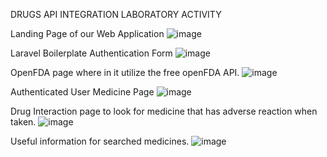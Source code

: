 DRUGS API INTEGRATION LABORATORY ACTIVITY

Landing Page of our Web Application 
![image](https://user-images.githubusercontent.com/43779189/114823453-24cf1980-9df6-11eb-9f16-b1361082a5bc.png)

Laravel Boilerplate Authentication Form 
![image](https://user-images.githubusercontent.com/43779189/114823513-387a8000-9df6-11eb-8e15-0142cb817922.png)

OpenFDA page where in it utilize the free openFDA API.
![image](https://user-images.githubusercontent.com/43779189/114823777-8d1dfb00-9df6-11eb-88f0-e8aaa43c268f.png)

Authenticated User Medicine Page
![image](https://user-images.githubusercontent.com/43779189/114823935-c0f92080-9df6-11eb-8c8e-b26c28873ddd.png)

Drug Interaction page to look for medicine that has adverse reaction when taken.
![image](https://user-images.githubusercontent.com/43779189/114824091-f4d44600-9df6-11eb-9754-b10e8b2d5b43.png)

Useful information for searched medicines.
![image](https://user-images.githubusercontent.com/43779189/114824183-1d5c4000-9df7-11eb-8412-9468dfc2626e.png)

